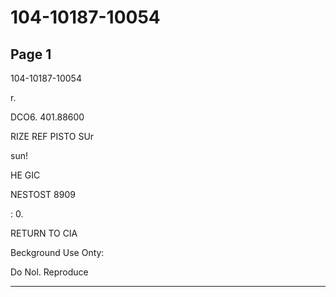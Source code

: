 # 104-10187-10054

## Page 1

104-10187-10054

r.

DCO6. 401.88600

RIZE REF PISTO SUr

sun!

HE GIC

NESTOST 8909

: 0.

RETURN TO CIA

Beckground Use Onty:

Do Nol. Reproduce

---

